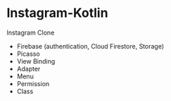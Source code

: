 # Instagram-Kotlin
Instagram Clone

- Firebase (authentication, Cloud Firestore, Storage)
- Picasso
- View Binding
- Adapter
- Menu
- Permission
- Class
